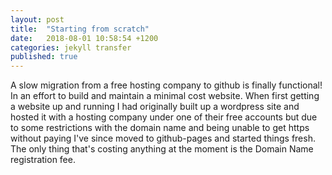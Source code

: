 ```yaml
---
layout: post
title:  "Starting from scratch"
date:   2018-08-01 10:58:54 +1200
categories: jekyll transfer
published: true
---
```


A slow migration from a free hosting company to github is finally functional! In an effort to build and maintain a minimal cost website. When first getting a website up and running I had originally built up a wordpress site and hosted it with a hosting company under one of their free accounts but due to some restrictions with the domain name and being unable to get https without paying I've since moved to github-pages and started things fresh. The only thing that's costing anything at the moment is the Domain Name registration fee.
